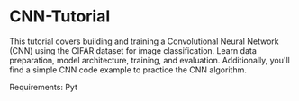 # CNN-Tutorial

This tutorial covers building and training a Convolutional Neural Network (CNN) using the CIFAR dataset for image classification. Learn data preparation, model architecture, training, and evaluation. Additionally, you'll find a simple CNN code example to practice the CNN algorithm.

Requirements: Pyt

